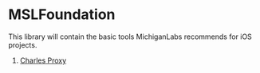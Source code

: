 # MSLFoundation

This library will contain the basic tools MichiganLabs recommends for iOS projects. 

1. [Charles Proxy](./documentation/charles_proxy.md)
